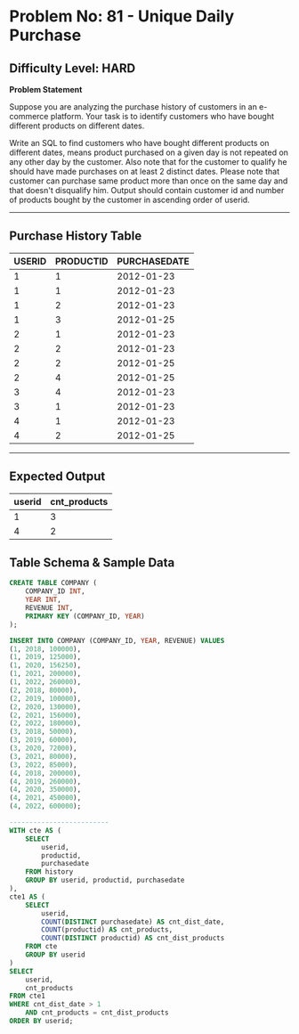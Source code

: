 # **Problem No: 81 - Unique Daily Purchase**
## **Difficulty Level:** **HARD**  

**Problem Statement**  

Suppose you are analyzing the purchase history of customers in an e-commerce platform. Your task is to identify customers who have bought different products on different dates.
 
Write an SQL to find customers who have bought different products on different dates, means product purchased on a given day is not repeated on any other day by the customer. 
Also note that for the customer to qualify he should have made purchases on at least 2 distinct dates. 
Please note that customer can purchase same product more than once on the 
same day and that doesn't disqualify him. Output should contain customer id and number of products bought by the customer in ascending order of userid.



---
## **Purchase History Table**

| USERID | PRODUCTID | PURCHASEDATE |
|--------|----------|--------------|
| 1      | 1        | 2012-01-23   |
| 1      | 1        | 2012-01-23   |
| 1      | 2        | 2012-01-23   |
| 1      | 3        | 2012-01-25   |
| 2      | 1        | 2012-01-23   |
| 2      | 2        | 2012-01-23   |
| 2      | 2        | 2012-01-25   |
| 2      | 4        | 2012-01-25   |
| 3      | 4        | 2012-01-23   |
| 3      | 1        | 2012-01-23   |
| 4      | 1        | 2012-01-23   |
| 4      | 2        | 2012-01-25   |
----------------------------------------

## **Expected Output**  

| userid | cnt_products |
|--------|--------------|
| 1      | 3            |
| 4      | 2            |


## **Table Schema & Sample Data**  

```sql
CREATE TABLE COMPANY (
    COMPANY_ID INT,
    YEAR INT,
    REVENUE INT,
    PRIMARY KEY (COMPANY_ID, YEAR)
);

INSERT INTO COMPANY (COMPANY_ID, YEAR, REVENUE) VALUES
(1, 2018, 100000),
(1, 2019, 125000),
(1, 2020, 156250),
(1, 2021, 200000),
(1, 2022, 260000),
(2, 2018, 80000),
(2, 2019, 100000),
(2, 2020, 130000),
(2, 2021, 156000),
(2, 2022, 180000),
(3, 2018, 50000),
(3, 2019, 60000),
(3, 2020, 72000),
(3, 2021, 80000),
(3, 2022, 85000),
(4, 2018, 200000),
(4, 2019, 260000),
(4, 2020, 350000),
(4, 2021, 450000),
(4, 2022, 600000);

-------------------------
WITH cte AS (
    SELECT 
        userid, 
        productid, 
        purchasedate
    FROM history
    GROUP BY userid, productid, purchasedate
), 
cte1 AS (
    SELECT 
        userid, 
        COUNT(DISTINCT purchasedate) AS cnt_dist_date,
        COUNT(productid) AS cnt_products,
        COUNT(DISTINCT productid) AS cnt_dist_products
    FROM cte
    GROUP BY userid
) 
SELECT 
    userid, 
    cnt_products
FROM cte1
WHERE cnt_dist_date > 1 
    AND cnt_products = cnt_dist_products
ORDER BY userid;
